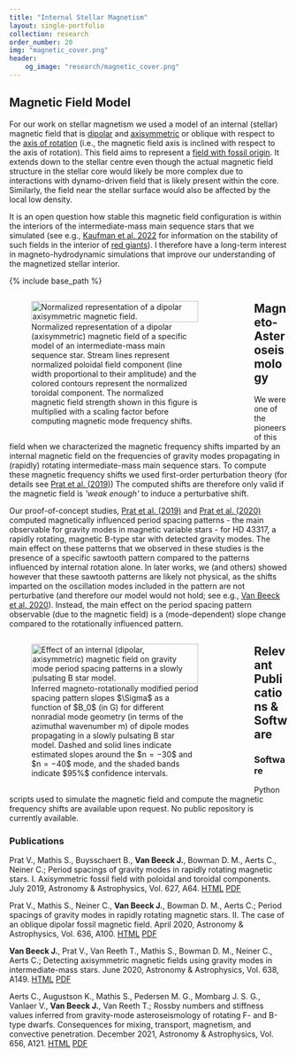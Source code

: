 ```yaml
---
title: "Internal Stellar Magnetism"
layout: single-portfolio
collection: research
order_number: 20
img: "magnetic_cover.png"
header:
    og_image: "research/magnetic_cover.png"
---
```


## Magnetic Field Model

For our work on stellar magnetism we used a model of an internal (stellar) magnetic field that is [dipolar](https://en.wikipedia.org/wiki/Dipole) and [axisymmetric](https://en.wikipedia.org/wiki/Axial_symmetry) or oblique with respect to the [axis of rotation](https://en.wikipedia.org/wiki/Rotation) (i.e., the magnetic field axis is inclined with respect to the axis of rotation).
This field aims to represent a [field with fossil origin](https://en.wikipedia.org/wiki/Fossil_stellar_magnetic_field).
It extends down to the stellar centre even though the actual magnetic field structure in the stellar core would likely be more complex due to interactions with dynamo-driven field that is likely present within the core.
Similarly, the field near the stellar surface would also be affected by the local low density.

It is an open question how stable this magnetic field configuration is within the interiors of the intermediate-mass main sequence stars that we simulated (see e.g., [Kaufman et al. 2022](https://academic.oup.com/mnras/article/517/3/3332/6748231) for information on the stability of such fields in the interior of [red giants](https://en.wikipedia.org/wiki/Red_giant)).
I therefore have a long-term interest in magneto-hydrodynamic simulations that improve our understanding of the magnetized stellar interior. 

{% include base_path %}

<kdb>
<div class="container">
<figure style="display:table; float:left; margin-right:20%; width:20%; width:60%;">
  <a href="{{ '/images/research/magnetism/internal_magnetic_field.svg' | prepend: base_path }}" class="image-popup" title="Normalized representation of a dipolar axisymmetric magnetic field.">
    <img src="{{ '/images/research/magnetism/internal_magnetic_field.svg' | prepend: base_path }}" alt="Normalized representation of a dipolar axisymmetric magnetic field." style="width:100%; height:auto;">
  </a>
  <figcaption style="display: table-caption; caption-side: bottom;">Normalized representation of a dipolar (axisymmetric) magnetic field of a specific model of an intermediate-mass main sequence star. Stream lines represent normalized poloidal field component (line width proportional to their amplitude) and the colored contours represent the normalized toroidal component. The normalized magnetic field strength shown in this figure is multiplied with a scaling factor before computing magnetic mode frequency shifts.</figcaption>
</figure>
</div>
</kdb>


## Magneto-Asteroseismology

We were one of the pioneers of this field when we characterized the magnetic frequency shifts imparted by an internal magnetic field on the frequencies of gravity modes propagating in (rapidly) rotating intermediate-mass main sequence stars.
To compute these magnetic frequency shifts we used first-order perturbation theory (for details see [Prat et al. (2019)](https://www.aanda.org/articles/aa/full_html/2019/07/aa35462-19/aa35462-19.html))
The computed shifts are therefore only valid if the magnetic field is _'weak enough'_ to induce a perturbative shift.

Our proof-of-concept studies, [Prat et al. (2019)](https://www.aanda.org/articles/aa/full_html/2019/07/aa35462-19/aa35462-19.html) and [Prat et al. (2020)](https://www.aanda.org/articles/aa/full_html/2020/04/aa37398-19/aa37398-19.html) computed magnetically influenced period spacing patterns - the main observable for gravity modes in magnetic variable stars - for HD 43317, a rapidly rotating, magnetic B-type star with detected gravity modes.
The main effect on these patterns that we observed in these studies is the presence of a specific sawtooth pattern compared to the patterns influenced by internal rotation alone.
In later works, we (and others) showed however that these sawtooth patterns are likely not physical, as the shifts imparted on the oscillation modes included in the pattern are not perturbative (and therefore our model would not hold; see e.g., [Van Beeck et al. 2020](https://www.aanda.org/articles/aa/full_html/2020/06/aa37363-19/aa37363-19.html)).
Instead, the main effect on the period spacing pattern observable (due to the magnetic field) is a (mode-dependent) slope change compared to the rotationally influenced pattern.

<kdb>
<div class="container">
<figure style="display:table; float:left; margin-right:20%; width:20%; width:60%;">
  <a href="{{ '/images/research/magnetism/magnetic_slopes.svg' | prepend: base_path }}" class="image-popup" title="Effect of an internal (dipolar, axisymmetric) magnetic field on gravity mode period spacing patterns in a slowly pulsating B star model.">
    <img src="{{ '/images/research/magnetism/magnetic_slopes.svg' | prepend: base_path }}" alt="Effect of an internal (dipolar, axisymmetric) magnetic field on gravity mode period spacing patterns in a slowly pulsating B star model." style="width:100%; height:auto;">
  </a>
  <figcaption style="display: table-caption; caption-side: bottom;">Inferred magneto-rotationally modified period spacing pattern slopes $\Sigma$ as a function of $B_0$ (in G) for different nonradial mode geometry (in terms of the azimuthal wavenumber m) of dipole modes propagating in a slowly pulsating B star model. Dashed and solid lines indicate estimated slopes around the $n = −30$ and $n = −40$ mode, and the shaded bands indicate $95%$ confidence intervals.</figcaption>
</figure>
</div>
</kdb>


## Relevant Publications & Software

### Software

Python scripts used to simulate the magnetic field and compute the magnetic frequency shifts are available upon request.
No public repository is currently available.

### Publications

Prat V., Mathis S., Buysschaert B., **Van Beeck J.**, Bowman D. M., Aerts C., Neiner C.; Period spacings of gravity modes in rapidly rotating magnetic stars. I. Axisymmetric fossil field with poloidal and toroidal components. July 2019, Astronomy & Astrophysics, Vol. 627, A64. [HTML](https://www.aanda.org/articles/aa/full_html/2019/07/aa35462-19/aa35462-19.html) [PDF](https://www.aanda.org/articles/aa/pdf/2019/07/aa35462-19.pdf)

Prat V., Mathis S., Neiner C., **Van Beeck J.**, Bowman D. M., Aerts C.; Period spacings of gravity modes in rapidly rotating magnetic stars. II. The case of an oblique dipolar fossil magnetic field. April 2020, Astronomy & Astrophysics, Vol. 636, A100. [HTML](https://www.aanda.org/articles/aa/full_html/2020/04/aa37398-19/aa37398-19.html) [PDF](https://www.aanda.org/articles/aa/pdf/2020/04/aa37398-19.pdf)

**Van Beeck J.**, Prat V., Van Reeth T., Mathis S., Bowman D. M., Neiner C., Aerts C.; Detecting axisymmetric magnetic fields using gravity modes in intermediate-mass stars. June 2020, Astronomy & Astrophysics, Vol. 638, A149. [HTML](https://www.aanda.org/articles/aa/full_html/2020/06/aa37363-19/aa37363-19.html) [PDF](https://www.aanda.org/articles/aa/pdf/2020/06/aa37363-19.pdf)

Aerts C., Augustson K., Mathis S., Pedersen M. G., Mombarg J. S. G., Vanlaer V., **Van Beeck J.**, Van Reeth T.; Rossby numbers and stiffness values inferred from gravity-mode asteroseismology of rotating F- and B-type dwarfs. Consequences for mixing, transport, magnetism, and convective penetration. December 2021, Astronomy & Astrophysics, Vol. 656, A121. [HTML](https://www.aanda.org/articles/aa/full_html/2021/12/aa42151-21/aa42151-21.html) [PDF](https://www.aanda.org/articles/aa/pdf/2021/12/aa42151-21.pdf)
